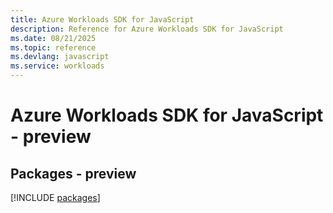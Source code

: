 ```yaml
---
title: Azure Workloads SDK for JavaScript
description: Reference for Azure Workloads SDK for JavaScript
ms.date: 08/21/2025
ms.topic: reference
ms.devlang: javascript
ms.service: workloads
---
```

# Azure Workloads SDK for JavaScript - preview
## Packages - preview
[!INCLUDE [packages](workloads-index.md)]